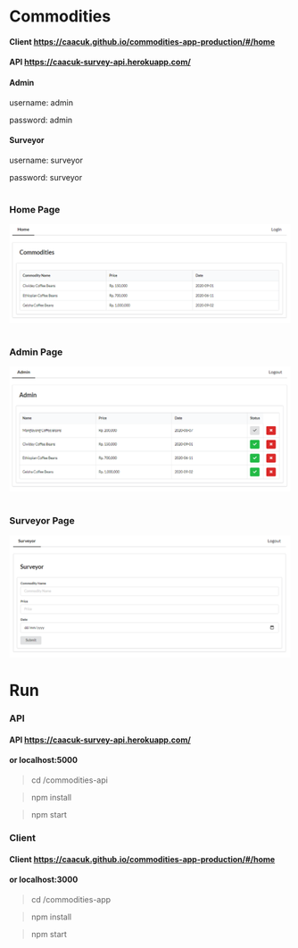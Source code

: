 # Commodities

#### Client https://caacuk.github.io/commodities-app-production/#/home

#### API https://caacuk-survey-api.herokuapp.com/

#### Admin

username: admin

password: admin

#### Surveyor

username: surveyor

password: surveyor

#

### Home Page

![commodities](https://github.com/caacuk/commodities/blob/master/screenshots/commodities.PNG?raw=true)

#

### Admin Page

![admin](https://github.com/caacuk/commodities/blob/master/screenshots/admin.PNG?raw=true)

#

### Surveyor Page

![surveyor](https://github.com/caacuk/commodities/blob/master/screenshots/surveyor.PNG?raw=true)



# Run

### API

#### API https://caacuk-survey-api.herokuapp.com/

#### or localhost:5000

> cd /commodities-api

> npm install

> npm start

### Client

#### Client https://caacuk.github.io/commodities-app-production/#/home

#### or localhost:3000

> cd /commodities-app

> npm install

> npm start
